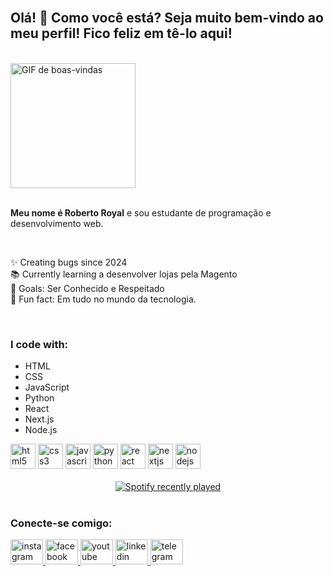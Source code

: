 <br clear="both">  

<h2 align="left">Olá! 👋 Como você está? Seja muito bem-vindo ao meu perfil! Fico feliz em tê-lo aqui!</h2>  

<br clear="both">  

<div align="left">  
  <img height="200" src="https://media.giphy.com/media/IQiYn5Nul6FyKkvYhI/giphy.gif" alt="GIF de boas-vindas" />  
</div>  

<br clear="both">  

<p align="left"><strong>Meu nome é Roberto Royal</strong> e sou estudante de programação e desenvolvimento web.</p>  

<br clear="both">  

<p align="left">  
  ✨ Creating bugs since 2024<br>  
  📚 Currently learning a desenvolver lojas pela Magento<br>  
  🎯 Goals: Ser Conhecido e Respeitado<br>  
  🎲 Fun fact: Em tudo no mundo da tecnologia.  
</p>  

<br clear="both">  

<h3 align="left">I code with:</h3>  
<ul align="left">  
  <li>HTML</li>  
  <li>CSS</li>  
  <li>JavaScript</li>  
  <li>Python</li>  
  <li>React</li>  
  <li>Next.js</li>  
  <li>Node.js</li>  
</ul>  

<div align="left">  
  <img src="https://cdn.jsdelivr.net/gh/devicons/devicon/icons/html5/html5-original.svg" height="40" alt="html5 logo" />  
  <img src="https://cdn.jsdelivr.net/gh/devicons/devicon/icons/css3/css3-original.svg" height="40" alt="css3 logo" />  
  <img src="https://cdn.jsdelivr.net/gh/devicons/devicon/icons/javascript/javascript-original.svg" height="40" alt="javascript logo" />  
  <img src="https://cdn.jsdelivr.net/gh/devicons/devicon/icons/python/python-original.svg" height="40" alt="python logo" />  
  <img src="https://cdn.jsdelivr.net/gh/devicons/devicon/icons/react/react-original.svg" height="40" alt="react logo" />  
  <img src="https://cdn.jsdelivr.net/gh/devicons/devicon/icons/nextjs/nextjs-original.svg" height="40" alt="nextjs logo" />  
  <img src="https://cdn.jsdelivr.net/gh/devicons/devicon/icons/nodejs/nodejs-original.svg" height="40" alt="nodejs logo" />  
</div>  

<br clear="both">  

<div align="center">  
  <a href="https://open.spotify.com/user/314pjs6val3ro5nv24qyws6tcbha">  
    <img src="https://spotify-recently-played-readme.vercel.app/api?user=314pjs6val3ro5nv24qyws6tcbha&count=2&unique=true" alt="Spotify recently played" />  
  </a>  
</div>  

<br clear="both">  

<h3 align="left">Conecte-se comigo:</h3>  
<div align="left">  
  <a href="https://www.instagram.com/robertto_royal/" target="_blank">  
    <img src="https://raw.githubusercontent.com/maurodesouza/profile-readme-generator/master/src/assets/icons/social/instagram/default.svg" width="52" height="40" alt="instagram logo" />  
  </a>  
  <a href="https://www.facebook.com/joseroberto.dasilva/" target="_blank">  
    <img src="https://raw.githubusercontent.com/maurodesouza/profile-readme-generator/master/src/assets/icons/social/facebook/default.svg" width="52" height="40" alt="facebook logo" />  
  </a>  
  <a href="https://www.youtube.com/@RRobertoRoyal" target="_blank">  
    <img src="https://raw.githubusercontent.com/maurodesouza/profile-readme-generator/master/src/assets/icons/social/youtube/default.svg" width="52" height="40" alt="youtube logo" />  
  </a>  
  <a href="https://www.linkedin.com/in/joserobertodasilva917610022/" target="_blank">  
    <img src="https://raw.githubusercontent.com/maurodesouza/profile-readme-generator/master/src/assets/icons/social/linkedin/default.svg" width="52" height="40" alt="linkedin logo" />  
  </a>  
  <a href="https://web.telegram.org/a/" target="_blank">  
    <img src="https://raw.githubusercontent.com/maurodesouza/profile-readme-generator/master/src/assets/icons/social/telegram/default.svg" width="52" height="40" alt="telegram logo" />  
  </a>  
</div>
